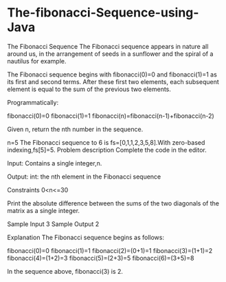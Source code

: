 # The-fibonacci-Sequence-using-Java

The Fibonacci Sequence
The Fibonacci sequence appears in nature all around us, in the arrangement of seeds in a sunflower and the spiral of a nautilus for example.

The Fibonacci sequence begins with fibonacci(0)=0 and fibonacci(1)=1 as its first and second terms. After these first two elements, each subsequent element is equal to the sum of the previous two elements.

Programmatically:

fibonacci(0)=0 fibonacci(1)=1 fibonacci(n)=fibonacci(n-1)+fibonacci(n-2)

Given n, return the nth number in the sequence.

n=5
The Fibonacci sequence to 6 is fs=[0,1,1,2,3,5,8].With zero-based indexing,fs[5]=5. 
Problem description
Complete the code in the editor.

Input:
Contains a single integer,n.

Output:
int: the nth element in the Fibonacci sequence

Constraints
0<n<=30

Print the absolute difference between the sums of the two diagonals of the matrix as a single integer.

Sample Input
3
Sample Output
2

Explanation
The Fibonacci sequence begins as follows:

fibonacci(0)=0 fibonacci(1)=1 fibonacci(2)=(0+1)=1 fibonacci(3)=(1+1)=2 fibonacci(4)=(1+2)=3 fibonacci(5)=(2+3)=5 fibonacci(6)=(3+5)=8

In the sequence above, fibonacci(3) is 2.
